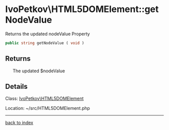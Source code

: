 # IvoPetkov\HTML5DOMElement::getNodeValue

Returns the updated nodeValue Property

```php
public string getNodeValue ( void )
```

## Returns

&nbsp;&nbsp;&nbsp;&nbsp;&nbsp;&nbsp;The updated $nodeValue

## Details

Class: [IvoPetkov\HTML5DOMElement](ivopetkov.html5domelement.class.md)

Location: ~/src/HTML5DOMElement.php

---

[back to index](index.md)


